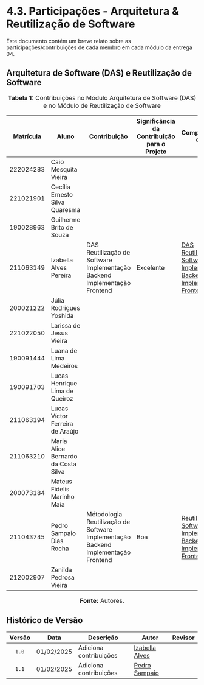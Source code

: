 # 4.3. Participações - Arquitetura & Reutilização de Software

Este documento contém um breve relato sobre as participações/contribuições de cada membro em cada módulo da entrega 04.


## Arquitetura de Software (DAS) e Reutilização de Software

<div align="center">
    <font size="3">
        <p style="text-align: center"><b>Tabela 1:</b> Contribuições no Módulo Arquitetura de Software (DAS) e no Módulo de Reutilização de Software</p>
    </font>
</div>

| Matrícula   | Aluno                                      | Contribuição | Significância da Contribuição para o Projeto | Comprobatórios Claros |
| ----------- | ------------------------------------------ | ------------ | -------------------------------------------- | --------------------- |
| 222024283   | Caio Mesquita Vieira                       |              |                                              |                       |
| 221021901   | Cecília Ernesto Silva Quaresma             |              |                                              |                       |
| 190028963   | Guilherme Brito de Souza                   |              |                                              |                       |
| 211063149   | Izabella Alves Pereira                     |  DAS <br> Reutilização de Software <br> Implementação Backend <br> Implementação Frontend                              |       Excelente                | [DAS](https://unbarqdsw2024-2.github.io/2024.2_G10_Recomendacao_Entrega_04/#/ArquiteturaReutilizacao/4.1.DAS) <br> [Reutilização de Software](https://unbarqdsw2024-2.github.io/2024.2_G10_Recomendacao_Entrega_04/#/ArquiteturaReutilizacao/4.2.ReutilizacaoDeSoftware) <br> [Implementação Backend](https://github.com/UnBArqDsw2024-2/2024.2_G10_Recomendacao_Entrega_04/commit/3500dc3474ceff6aa155d38e674483e51c6c9e36) <br> [Implementação Frontend](https://github.com/UnBArqDsw2024-2/2024.2_G10_Recomendacao_Entrega_04/commit/ba9179270b883bb1868a67cf7e336f664882cdb8)|
| 200021222   | Júlia Rodrigues Yoshida                    |              |                                              |                       |
| 221022050   | Larissa de Jesus Vieira                    |              |                                              |                       |
| 190091444   | Luana de Lima Medeiros                     |              |                                              |                       |
| 190091703   | Lucas Henrique Lima de Queiroz             |              |                                              |                       |
| 211063194   | Lucas Víctor Ferreira de Araújo            |              |                                              |                       |
| 211063210   | Maria Alice Bernardo da Costa Silva        |              |                                              |                       |
| 200073184   | Mateus Fidelis Marinho Maia                |              |                                              |                       |
| 211043745   | Pedro Sampaio Dias Rocha                   | Métodologia Reutilização de Software <br> Implementação Backend <br> Implementação Frontend | Boa | [Reutilização de Software](https://github.com/UnBArqDsw2024-2/2024.2_G10_Recomendacao_Entrega_04/commit/e7274b76ad54303862f35ffe0b1945fe0ab9e72b) <br> [Implementação Backend](https://github.com/UnBArqDsw2024-2/2024.2_G10_Recomendacao_Entrega_04/pull/3/commits/dd2bba4a000701a9ef94d3b2c67b484d86b2dabd) <br> [Implementação Frontend](https://github.com/UnBArqDsw2024-2/2024.2_G10_Recomendacao_Entrega_04/pull/3/commits/54ca2d9cb2797e516ac50c8ab3ab655e2318a2ab) <br> |
| 212002907   | Zenilda Pedrosa Vieira                     |              |                                              |                       |


<div align="center">
    <font size="3">
        <p style="text-align: center"><b>Fonte:</b> Autores.</p>
    </font>
</div>


## Histórico de Versão

| Versão | Data | Descrição | Autor | Revisor |
| :----: | ---- | --------- | ----- | ------- |
| `1.0`  |01/02/2025| Adiciona contribuições | [Izabella Alves](https://github.com/izabellaalves) |  |
| `1.1`  |01/02/2025| Adiciona contribuições | [Pedro Sampaio](https://github.com/PedroSampaioDias) |  |
